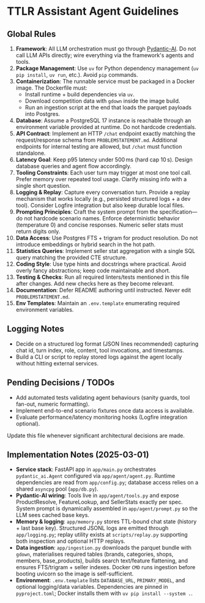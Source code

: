 # TTLR Assistant Agent Guidelines

## Global Rules
1. **Framework**: All LLM orchestration must go through [Pydantic-AI](https://docs.pydantic.dev/latest/ai/). Do not call LLM APIs directly; wire everything via the framework's agents and tools.
2. **Package Management**: Use `uv` for Python dependency management (`uv pip install`, `uv run`, etc.). Avoid `pip` commands.
3. **Containerization**: The runnable service must be packaged in a Docker image. The Dockerfile must:
   - Install runtime + build dependencies via `uv`.
   - Download competition data with `gdown` inside the image build.
   - Run an ingestion script at the end that loads the parquet payloads into Postgres.
4. **Database**: Assume a PostgreSQL 17 instance is reachable through an environment variable provided at runtime. Do not hardcode credentials.
5. **API Contract**: Implement an HTTP `/chat` endpoint exactly matching the request/response schema from `PROBLEMSTATEMENT.md`. Additional endpoints for internal testing are allowed, but `/chat` must function standalone.
6. **Latency Goal**: Keep p95 latency under 500 ms (hard cap 10 s). Design database queries and agent flow accordingly.
7. **Tooling Constraints**: Each user turn may trigger at most one tool call. Prefer memory over repeated tool usage. Clarify missing info with a single short question.
8. **Logging & Replay**: Capture every conversation turn. Provide a replay mechanism that works locally (e.g., persisted structured logs + a dev tool). Consider Logfire integration but also keep durable local files.
9. **Prompting Principles**: Craft the system prompt from the specification—do not hardcode scenario names. Enforce deterministic behavior (temperature 0) and concise responses. Numeric seller stats must return digits only.
10. **Data Access**: Use Postgres FTS + trigram for product resolution. Do not introduce embeddings or hybrid search in the hot path.
11. **Statistics Queries**: Implement seller stat aggregation with a single SQL query matching the provided CTE structure.
12. **Coding Style**: Use type hints and docstrings where practical. Avoid overly fancy abstractions; keep code maintainable and short.
13. **Testing & Checks**: Run all required linters/tests mentioned in this file after changes. Add new checks here as they become relevant.
14. **Documentation**: Defer README authoring until instructed. Never edit `PROBLEMSTATEMENT.md`.
15. **Env Templates**: Maintain an `.env.template` enumerating required environment variables.

## Logging Notes
- Decide on a structured log format (JSON lines recommended) capturing chat id, turn index, role, content, tool invocations, and timestamps.
- Build a CLI or script to replay stored logs against the agent locally without hitting external services.

## Pending Decisions / TODOs
- Add automated tests validating agent behaviours (sanity guards, tool fan-out, numeric formatting).
- Implement end-to-end scenario fixtures once data access is available.
- Evaluate performance/latency monitoring hooks (Logfire integration optional).

Update this file whenever significant architectural decisions are made.

## Implementation Notes (2025-03-01)
- **Service stack**: FastAPI app in `app/main.py` orchestrates `pydantic_ai.Agent` configured via `app/agent/agent.py`. Runtime dependencies are read from `app/config.py`; database access relies on a shared `asyncpg` pool (`app/db.py`).
- **Pydantic-AI wiring**: Tools live in `app/agent/tools.py` and expose ProductResolve, FeatureLookup, and SellerStats exactly per spec. System prompt is dynamically assembled in `app/agent/prompt.py` so the LLM sees cached base keys.
- **Memory & logging**: `app/memory.py` stores TTL-bound chat state (history + last base key). Structured JSONL logs are emitted through `app/logging.py`; replay utility exists at `scripts/replay.py` supporting both inspection and optional HTTP replays.
- **Data ingestion**: `app/ingestion.py` downloads the parquet bundle with `gdown`, materialises required tables (brands, categories, shops, members, base_products), builds search text/feature flattening, and ensures FTS/trigram + seller indexes. Docker `CMD` runs ingestion before booting uvicorn so the image is self-sufficient.
- **Environment**: `.env.template` lists `DATABASE_URL`, `PRIMARY_MODEL`, and optional logging/data variables. Dependencies are pinned in `pyproject.toml`; Docker installs them with `uv pip install --system .`.